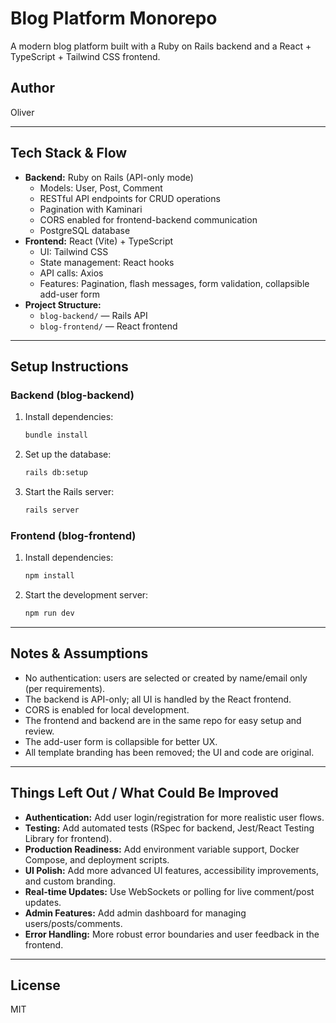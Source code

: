 # Blog Platform Monorepo

A modern blog platform built with a Ruby on Rails backend and a React + TypeScript + Tailwind CSS frontend.

## Author

Oliver

---

## Tech Stack & Flow

- **Backend:** Ruby on Rails (API-only mode)
  - Models: User, Post, Comment
  - RESTful API endpoints for CRUD operations
  - Pagination with Kaminari
  - CORS enabled for frontend-backend communication
  - PostgreSQL database
- **Frontend:** React (Vite) + TypeScript
  - UI: Tailwind CSS
  - State management: React hooks
  - API calls: Axios
  - Features: Pagination, flash messages, form validation, collapsible add-user form
- **Project Structure:**
  - `blog-backend/` — Rails API
  - `blog-frontend/` — React frontend

---

## Setup Instructions

### Backend (blog-backend)
1. Install dependencies:
   ```sh
   bundle install
   ```
2. Set up the database:
   ```sh
   rails db:setup
   ```
3. Start the Rails server:
   ```sh
   rails server
   ```

### Frontend (blog-frontend)
1. Install dependencies:
   ```sh
   npm install
   ```
2. Start the development server:
   ```sh
   npm run dev
   ```

---

## Notes & Assumptions
- No authentication: users are selected or created by name/email only (per requirements).
- The backend is API-only; all UI is handled by the React frontend.
- CORS is enabled for local development.
- The frontend and backend are in the same repo for easy setup and review.
- The add-user form is collapsible for better UX.
- All template branding has been removed; the UI and code are original.

---

## Things Left Out / What Could Be Improved
- **Authentication:** Add user login/registration for more realistic user flows.
- **Testing:** Add automated tests (RSpec for backend, Jest/React Testing Library for frontend).
- **Production Readiness:** Add environment variable support, Docker Compose, and deployment scripts.
- **UI Polish:** Add more advanced UI features, accessibility improvements, and custom branding.
- **Real-time Updates:** Use WebSockets or polling for live comment/post updates.
- **Admin Features:** Add admin dashboard for managing users/posts/comments.
- **Error Handling:** More robust error boundaries and user feedback in the frontend.

---

## License
MIT 